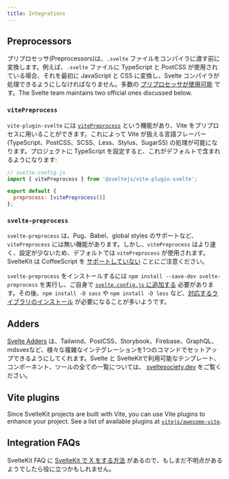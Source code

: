 ```yaml
---
title: Integrations
---
```


## Preprocessors

プリプロセッサ(Preprocessors)は、`.svelte` ファイルをコンパイラに渡す前に変換します。例えば、`.svelte` ファイルに TypeScript と PostCSS が使用されている場合、それを最初に JavaScript と CSS に変換し、Svelte コンパイラが処理できるようにしなければなりません。多数の [プリプロセッサが使用可能](https://sveltesociety.dev/packages#preprocessors) です。The Svelte team maintains two official ones discussed below.

### `vitePreprocess`

`vite-plugin-svelte` には [`vitePreprocess`](https://github.com/sveltejs/vite-plugin-svelte/blob/main/docs/preprocess.md) という機能があり、Vite をプリプロセスに用いることができます。これによって Vite が扱える言語フレーバー (TypeScript、PostCSS、SCSS、Less、Stylus、SugarSS) の処理が可能になります。プロジェクトに TypeScript を設定すると、これがデフォルトで含まれるようになります:

```js
// svelte.config.js
import { vitePreprocess } from '@sveltejs/vite-plugin-svelte';

export default {
  preprocess: [vitePreprocess()]
};
```

### `svelte-preprocess`

`svelte-preprocess` は、Pug、Babel、global styles のサポートなど、`vitePreprocess` には無い機能があります。しかし、`vitePreprocess` はより速く、設定が少ないため、デフォルトでは `vitePreprocess` が使用されます。SvelteKit は CoffeeScript を [サポートしていない](https://github.com/sveltejs/kit/issues/2920#issuecomment-996469815) ことにご注意ください。

`svelte-preprocess` をインストールするには `npm install --save-dev svelte-preprocess` を実行し、ご自身で [`svelte.config.js` に追加する](https://github.com/sveltejs/svelte-preprocess/blob/main/docs/usage.md#with-svelte-config) 必要があります。その後、`npm install -D sass` や `npm install -D less` など、[対応するライブラリのインストール](https://github.com/sveltejs/svelte-preprocess/blob/main/docs/getting-started.md) が必要になることが多いようです。

## Adders

[Svelte Adders](https://sveltesociety.dev/templates#adders) は、Tailwind、PostCSS、Storybook、Firebase、GraphQL、mdsvexなど、様々な複雑なインテグレーションを1つのコマンドでセットアップできるようにしてくれます。Svelte と SvelteKitで利用可能なテンプレート、コンポーネント、ツールの全ての一覧については、 [sveltesociety.dev](https://sveltesociety.dev/) をご覧ください。

## Vite plugins

Since SvelteKit projects are built with Vite, you can use Vite plugins to enhance your project. See a list of available plugins at [`vitejs/awesome-vite`](https://github.com/vitejs/awesome-vite).

## Integration FAQs

SvelteKit FAQ に [SvelteKit で X をする方法](./faq#how-do-i-use-x-with-sveltekit) があるので、もしまだ不明点があるようでしたら役に立つかもしれません。
